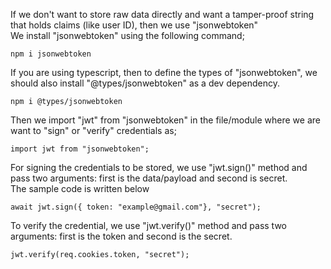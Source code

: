 If we don't want to store raw data directly and want a tamper-proof string that holds claims (like user ID), then we use "jsonwebtoken"
<br> We install "jsonwebtoken" using the following command;

```
npm i jsonwebtoken
```

If you are using typescript, then to define the types of "jsonwebtoken", we should also install "@types/jsonwebtoken" as a dev dependency.

```
npm i @types/jsonwebtoken
```

Then we import "jwt" from "jsonwebtoken" in the file/module where we are want to "sign" or "verify" credentials as;

```
import jwt from "jsonwebtoken";
```

For signing the credentials to be stored, we use "jwt.sign()" method and pass two arguments: first is the data/payload and second is secret.
<br> The sample code is written below

```
await jwt.sign({ token: "example@gmail.com"}, "secret");
```

To verify the credential, we use "jwt.verify()" method and pass two arguments: first is the token and second is the secret.

```
jwt.verify(req.cookies.token, "secret");
```
